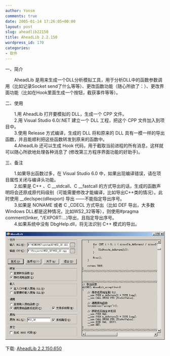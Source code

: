 ```yaml
---
author: Yonsm
comments: true
date: 2005-01-14 17:26:05+00:00
layout: post
slug: aheadlib22150
title: AheadLib 2.2.150
wordpress_id: 170
categories:
- 软件
---
```


一、简介

  


　　AheadLib 是用来生成一个DLL分析模拟工具，用于分析DLL中的函数参数调用（比如记录Socket send了什么等等）、更改函数功能（随心所欲了：）、更改界面功能（比如在Hook里面生成一个按钮，截获事件等等）。

<!-- more -->  


二、使用

  


　　1.用 AheadLib 打开要模拟的 DLL，生成一个 CPP 文件。  
　　2.用 Visual Studio 6.0/.NET 建立一个 DLL 工程，把这个 CPP 文件加入到项目中。  
　　3.使用 Release 方式编译，生成的 DLL 将和原来的 DLL 具有一模一样的导出函数，并且能顺利把这些函数转发到原来的函数中。  
　　4.AheadLib 还可以生成 Hook 代码，用于截取当前进程的所有消息，这样就可以随心所欲地处理各种消息了 (修改第三方程序界面功能的好助手)。

  


三、备注

  


　　1.如果导出函数过多，在 Visual Studio 6.0 中，如果出现编译错误，请在项目属性关闭与编译头功能。  
　　2.如果是 C++ 、C __stdcall、C __fastcall 的方式导出的话，生成的函数声明将会还原成原代码级别（可能需要修改才能编译，比如导出C++类的情况）。此时使用 __declspec(dllexport) 导出 ——不能指定导出序号。  
　　3.如果是 NONAME 或者 C _CDECL 方式导出（比如 DEF 导出，大多数Windows DLL都是这种情况，比如WS2_32等等），则使用#pragma comment(linker, "/EXPORT:...)导出，且指定导出序号。  
　　4.如果系统中没有 DbgHelp.dll，将无法识别 C++ 模式的导出。

  


[![](/assets/1097248756.gif)](/assets/1097248756.gif)

  


下载: [AheadLib 2.2.150.650](/assets/1097248644.rar)

  

